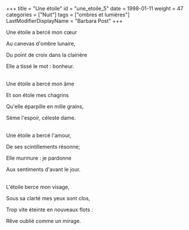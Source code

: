 +++
title = "Une étoile"
id = "une_etoile_5"
date = 1998-01-11
weight = 47
categories = ["Nuit"]
tags = ["ombres et lumières"]
LastModifierDisplayName = "Barbara Post"
+++

Une étoile a bercé mon cœur

Au canevas d'ombre lunaire,

Du point de croix dans la clairière

Elle a tissé le mot : bonheur.

 \
Une étoile a bercé mon âme

Et son étole mes chagrins

Qu'elle éparpille en mille grains,

Sème l'espoir, céleste dame.

 \
Une étoile a bercé l'amour,

De ses scintillements résonne;

Elle murmure : je pardonne

Aux sentiments d'avant le jour.

 \
L'étoile berce mon visage,

Sous sa clarté mes yeux sont clos,

Trop vite éteinte en nouveaux flots :

Rêve oublié comme un mirage.
